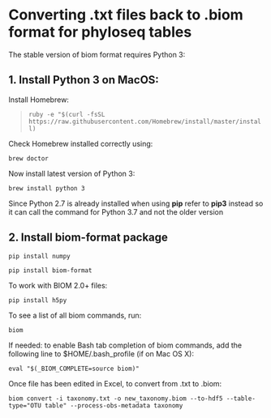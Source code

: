 # Converting .txt files back to .biom format for phyloseq tables

The stable version of biom format requires Python 3: 


## 1. Install Python 3 on MacOS:

Install Homebrew:

> ``ruby -e "$(curl -fsSL https://raw.githubusercontent.com/Homebrew/install/master/install)``

Check Homebrew installed correctly using:

`brew doctor`

Now install latest version of Python 3:

`brew install python 3`

Since Python 2.7 is already installed when using **pip** refer to **pip3** instead so it can call the command for Python 3.7 and not the older version

## 2. Install biom-format package 

`pip install numpy`

`pip install biom-format`

To work with BIOM 2.0+ files: 

`pip install h5py`

To see a list of all biom commands, run:

`biom`

If needed: to enable Bash tab completion of biom commands, add the following line to $HOME/.bash_profile (if on Mac OS X):

`eval "$(_BIOM_COMPLETE=source biom)"`

Once file has been edited in Excel, to convert from .txt to .biom:

`biom convert -i taxonomy.txt -o new_taxonomy.biom --to-hdf5 --table-type="OTU table" --process-obs-metadata taxonomy`


